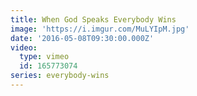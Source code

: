 ```yaml
---
title: When God Speaks Everybody Wins
image: 'https://i.imgur.com/MuLYIpM.jpg'
date: '2016-05-08T09:30:00.000Z'
video:
  type: vimeo
  id: 165773074
series: everybody-wins
---
```


